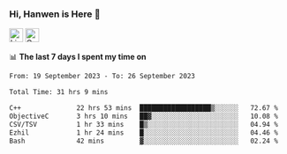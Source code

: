 ### Hi, Hanwen is Here 👋
<p>
	<a href="https://www.linkedin.com/in/liu-hanwen/"><img src="https://img.shields.io/badge/@hanwen-0A66C2?style=flat&logo=LinkedIn&logoColor=white" alt="Linkedin"  height="25px"/></a> 
	<a href="https://scholar.google.com/citations?user=HDF0su0AAAAJ"><img src="https://img.shields.io/badge/scholar-4385FE.svg?&style=plastic&logo=google-scholar&logoColor=white" alt="Google Scholar" height="25px"> </a>
</p>

📊 **The last 7 days I spent my time on** 
<!--START_SECTION:waka-->

```txt
From: 19 September 2023 - To: 26 September 2023

Total Time: 31 hrs 9 mins

C++              22 hrs 53 mins  ██████████████████▒░░░░░░   72.67 %
ObjectiveC       3 hrs 10 mins   ██▓░░░░░░░░░░░░░░░░░░░░░░   10.08 %
CSV/TSV          1 hr 33 mins    █▒░░░░░░░░░░░░░░░░░░░░░░░   04.94 %
Ezhil            1 hr 24 mins    █░░░░░░░░░░░░░░░░░░░░░░░░   04.46 %
Bash             42 mins         ▓░░░░░░░░░░░░░░░░░░░░░░░░   02.24 %
```

<!--END_SECTION:waka-->


<!--
**david990917/david990917** is a ✨ _special_ ✨ repository because its `README.md` (this file) appears on your GitHub profile.

Here are some ideas to get you started:

- 🔭 I’m currently working on ...
- 🌱 I’m currently learning ...
- 👯 I’m looking to collaborate on ...
- 🤔 I’m looking for help with ...
- 💬 Ask me about ...
- 📫 How to reach me: ...
- 😄 Pronouns: ...
- ⚡ Fun fact: ...
-->
